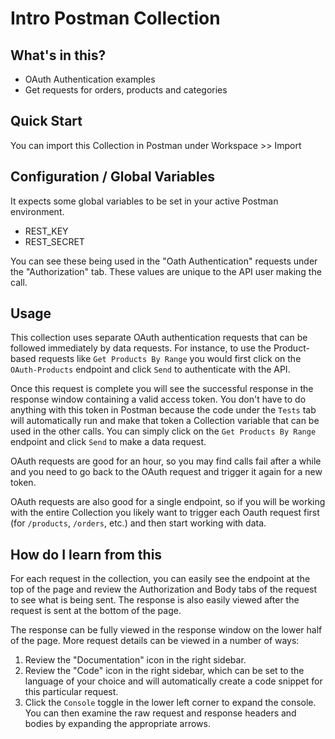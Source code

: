 # Intro Postman Collection

## What's in this?

- OAuth Authentication examples
- Get requests for orders, products and categories

## Quick Start

You can import this Collection in Postman under Workspace >> Import

## Configuration / Global Variables

It expects some global variables to be set in your active Postman
environment.

- REST_KEY
- REST_SECRET

You can see these being used in the "Oath Authentication" requests
under the "Authorization" tab. These values are unique to the API
user making the call.

## Usage

This collection uses separate OAuth authentication requests that
can be followed immediately by data requests. For instance, to use
the Product-based requests like `Get Products By Range` you would
first click on the `OAuth-Products` endpoint and click `Send` to
authenticate with the API.

Once this request is complete you will see the successful response
in the response window containing a valid access token. You don't
have to do anything with this token in Postman because the code
under the `Tests` tab will automatically run and make that token
a Collection variable that can be used in the other calls.
You can simply click on the `Get Products By Range`
endpoint and click `Send` to make a data request.

OAuth requests are good for an hour, so you may find calls fail
after a while and you need to go back to the OAuth request and
trigger it again for a new token.

OAuth requests are also good for a single endpoint, so if you
will be working with the entire Collection you likely want to
trigger each Oauth request first (for `/products`, `/orders`, etc.)
and then start working with data.

## How do I learn from this

For each request in the collection, you can easily see the endpoint
at the top of the page and review the Authorization and Body tabs
of the request to see what is being sent. The response is also easily
viewed after the request is sent at the bottom of the page.

The response can be fully viewed in the response window on the lower
half of the page. More request details can be viewed in a number of
ways:

1. Review the "Documentation" icon in the right sidebar.
2. Review the "Code" icon in the right sidebar, which can be set
   to the language of your choice and will automatically create a
   code snippet for this particular request.
3. Click the `Console` toggle in the lower left corner to expand
   the console. You can then examine the raw request and response
   headers and bodies by expanding the appropriate arrows.
